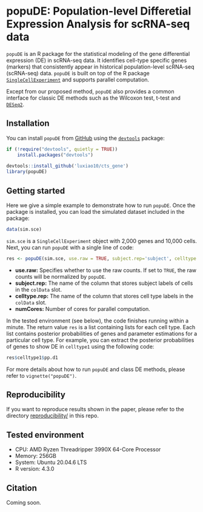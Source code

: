 # popuDE: Population-level Differetial Expression Analysis for scRNA-seq data
`popuDE` is an R package for the statistical modeling of the 
gene differential expression (DE) in scRNA-seq data. It identifies cell-type specific genes (markers) that consistently appear in historical population-level scRNA-seq (scRNA-seq) data. `popuDE` is built on top of the R package [`SingleCellExperiment`](https://bioconductor.org/packages/devel/bioc/html/SingleCellExperiment.html) and supports parallel computation.

Except from our proposed method, `popuDE` also provides a common interface for classic DE methods such as the Wilcoxon test, t-test and [`DESeq2`](https://bioconductor.org/packages/release/bioc/html/DESeq2.html).


## Installation
You can install `popuDE` from [GitHub](https://github.com/luxiao10/cts_gene) using the [`devtools`](https://cran.r-project.org/web/packages/devtools/index.html) package:
```R
if (!require("devtools", quietly = TRUE))
    install.packages("devtools")
    
devtools::install_github('luxiao10/cts_gene')
library(popuDE)
```




## Getting started
Here we give a simple example to demonstrate how to run `popuDE`. Once the package is installed,
you can load the simulated dataset included in the package:
```R
data(sim.sce)
```
`sim.sce` is a `SingleCellExperiment` object with 2,000 genes and 10,000 cells.
Next, you can run `popuDE` with a single line of code:
```R
res <- popuDE(sim.sce, use.raw = TRUE, subject.rep='subject', celltype.rep='celltype', numCores=2)
```
- **use.raw:** Specifies whether to use the raw counts. If set to `TRUE`, the raw counts will be normalized by `popuDE`.
- **subject.rep:** The name of the column that stores subject labels of cells in the `colData` slot.
- **celltype.rep:** The name of the column that stores cell type labels in the `colData` slot.
- **numCores:** Number of cores for parallel computation.

In the tested environment (see below), the code finishes running within a minute. The return value `res` is a list containing lists for each cell type. Each list contains
posterior probabilities of genes and parameter estimations for a particular cell type. For example, you can extract the posterior probabilities of genes to show DE in `celltype1` using the following code:
```R
res$celltype1$pp.d1
```
For more details about how to run `popuDE` and class DE methods, please refer to `vignette("popuDE")`.


## Reproducibility
If you want to reproduce results shown in the paper, please refer to the directory [reproducibility/](reproducibility/) in this repo.


## Tested environment
- CPU: AMD Ryzen Threadripper 3990X 64-Core Processor
- Memory: 256GB
- System: Ubuntu 20.04.6 LTS
- R version: 4.3.0

## Citation
Coming soon.
